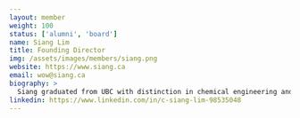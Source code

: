 ```yaml
---
layout: member
weight: 100
status: ['alumni', 'board']
name: Siang Lim
title: Founding Director
img: /assets/images/members/siang.png
website: https://www.siang.ca
email: wow@siang.ca
biography: >
  Siang graduated from UBC with distinction in chemical engineering and a minor in computer science. He was selected as a 2017 Faculty of Applied Science Rising Star. Siang retired as Vice-Captain of the Chem-E-Car team and is currently serving on the advisory board of UBC Envision, working closely with the team executives to help them achieve their organizational goals.
linkedin: https://www.linkedin.com/in/c-siang-lim-98535048
---
```

